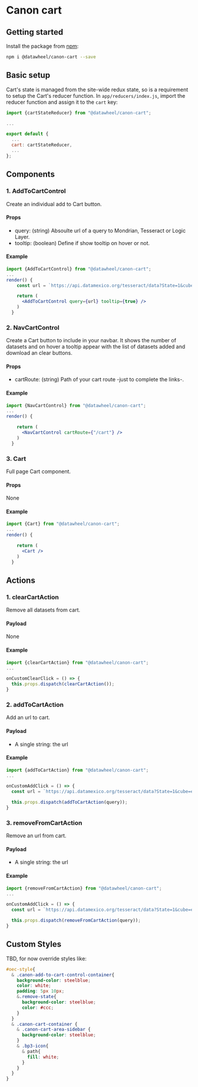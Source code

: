 # Canon cart

## Getting started

Install the package from [npm](https://www.npmjs.com/):

```bash
npm i @datawheel/canon-cart --save
```

## Basic setup

Cart's state is managed from the site-wide redux state, so is a requirement to setup the Cart's reducer function.
In `app/reducers/index.js`, import the reducer function and assign it to the `cart` key:

```js
import {cartStateReducer} from "@datawheel/canon-cart";

...

export default {
  ...
  cart: cartStateReducer,
  ...
};
```

## Components

### 1. AddToCartControl

Create an individual add to Cart button.

#### Props
- query: (string) Absoulte url of a query to Mondrian, Tesseract or Logic Layer.
- tooltip: (boolean) Define if show tooltip on hover or not.

#### Example

```jsx
import {AddToCartControl} from "@datawheel/canon-cart";
...
render() {
    const url = `https://api.datamexico.org/tesseract/data?State=1&cube=economy_foreign_trade_ent&drilldowns=HS4&measures=Trade+Value&parents=true&sparse=false&locale=undefined&Year=2018&Flow=1`;

    return (
      <AddToCartControl query={url} tooltip={true} />
    )
  }

```

### 2. NavCartControl

Create a Cart button to include in your navbar. It shows the number of datasets and on hover a tooltip appear with the list of datasets added and download an clear buttons.

#### Props
- cartRoute: (string) Path of your cart route -just to complete the links-.

#### Example

```jsx
import {NavCartControl} from "@datawheel/canon-cart";
...
render() {

    return (
      <NavCartControl cartRoute={"/cart"} />
    )
  }

```

### 3. Cart

Full page Cart component.

#### Props
None

#### Example

```jsx
import {Cart} from "@datawheel/canon-cart";
...
render() {

    return (
      <Cart />
    )
  }

```

## Actions

### 1. clearCartAction

Remove all datasets from cart.

#### Payload
None

#### Example

```jsx
import {clearCartAction} from "@datawheel/canon-cart";
...

onCustomClearClick = () => {
  this.props.dispatch(clearCartAction());
}
```

### 2. addToCartAction

Add an url to cart.

#### Payload
- A single string: the url

#### Example

```jsx
import {addToCartAction} from "@datawheel/canon-cart";
...

onCustomAddClick = () => {
  const url = `https://api.datamexico.org/tesseract/data?State=1&cube=economy_foreign_trade_ent&drilldowns=HS4&measures=Trade+Value&parents=true&sparse=false&locale=undefined&Year=2018&Flow=1`;

  this.props.dispatch(addToCartAction(query));
}
```

### 3. removeFromCartAction

Remove an url from cart.

#### Payload
- A single string: the url

#### Example

```jsx
import {removeFromCartAction} from "@datawheel/canon-cart";
...

onCustomAddClick = () => {
  const url = `https://api.datamexico.org/tesseract/data?State=1&cube=economy_foreign_trade_ent&drilldowns=HS4&measures=Trade+Value&parents=true&sparse=false&locale=undefined&Year=2018&Flow=1`;

  this.props.dispatch(removeFromCartAction(query));
}
```

## Custom Styles
TBD, for now override styles like:
```css
#oec-style{
  & .canon-add-to-cart-control-container{
    background-color: steelblue;
    color: white;
    padding: 5px 10px;
    &.remove-state{
      background-color: steelblue;
      color: #ccc;
    }
  }
  & .canon-cart-container {
    & .canon-cart-area-sidebar {
      background-color: steelblue;
    }
    & .bp3-icon{
      & path{
        fill: white;
      }
    }
  }
}
```
